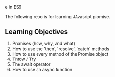 e in ES6

The following repo is for learning JAvasript promise.

## Learning Objectives
1. Promises (how, why, and what)
2. How to use the 'then', 'resolve', 'catch' methods
3. How to use every method of the Promise object
4. Throw / Try
5. The await operator
6. How to use an async function
